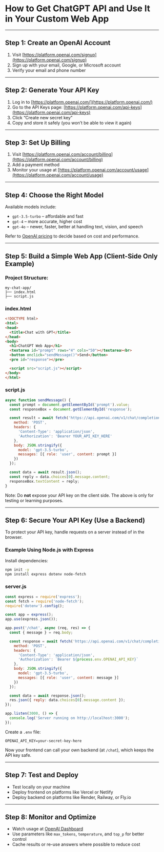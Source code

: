 # How to Get ChatGPT API and Use It in Your Custom Web App

---

## Step 1: Create an OpenAI Account

1. Visit [https://platform.openai.com/signup](https://platform.openai.com/signup)
2. Sign up with your email, Google, or Microsoft account
3. Verify your email and phone number

---

## Step 2: Generate Your API Key

1. Log in to [https://platform.openai.com/](https://platform.openai.com/)
2. Go to the API Keys page: [https://platform.openai.com/api-keys](https://platform.openai.com/api-keys)
3. Click “Create new secret key”
4. Copy and store it safely (you won’t be able to view it again)

---

## Step 3: Set Up Billing

1. Visit [https://platform.openai.com/account/billing](https://platform.openai.com/account/billing)
2. Add a payment method
3. Monitor your usage at [https://platform.openai.com/account/usage](https://platform.openai.com/account/usage)

---

## Step 4: Choose the Right Model

Available models include:

* `gpt-3.5-turbo` – affordable and fast
* `gpt-4` – more accurate, higher cost
* `gpt-4o` – newer, faster, better at handling text, vision, and speech

Refer to [OpenAI pricing](https://openai.com/pricing) to decide based on cost and performance.

---

## Step 5: Build a Simple Web App (Client-Side Only Example)

### Project Structure:

```
my-chat-app/
├── index.html
├── script.js
```

### index.html

```html
<!DOCTYPE html>
<html>
<head>
  <title>Chat with GPT</title>
</head>
<body>
  <h1>ChatGPT Web App</h1>
  <textarea id="prompt" rows="4" cols="50"></textarea><br>
  <button onclick="sendMessage()">Send</button>
  <pre id="response"></pre>

  <script src="script.js"></script>
</body>
</html>
```

### script.js

```javascript
async function sendMessage() {
  const prompt = document.getElementById('prompt').value;
  const responseBox = document.getElementById('response');

  const result = await fetch('https://api.openai.com/v1/chat/completions', {
    method: 'POST',
    headers: {
      'Content-Type': 'application/json',
      'Authorization': 'Bearer YOUR_API_KEY_HERE'
    },
    body: JSON.stringify({
      model: 'gpt-3.5-turbo',
      messages: [{ role: 'user', content: prompt }]
    })
  });

  const data = await result.json();
  const reply = data.choices[0].message.content;
  responseBox.textContent = reply;
}
```

Note: Do **not** expose your API key on the client side. The above is only for testing or learning purposes.

---

## Step 6: Secure Your API Key (Use a Backend)

To protect your API key, handle requests on a server instead of in the browser.

### Example Using Node.js with Express

Install dependencies:

```bash
npm init -y
npm install express dotenv node-fetch
```

### server.js

```javascript
const express = require('express');
const fetch = require('node-fetch');
require('dotenv').config();

const app = express();
app.use(express.json());

app.post('/chat', async (req, res) => {
  const { message } = req.body;

  const response = await fetch('https://api.openai.com/v1/chat/completions', {
    method: 'POST',
    headers: {
      'Content-Type': 'application/json',
      'Authorization': `Bearer ${process.env.OPENAI_API_KEY}`
    },
    body: JSON.stringify({
      model: 'gpt-3.5-turbo',
      messages: [{ role: 'user', content: message }]
    })
  });

  const data = await response.json();
  res.json({ reply: data.choices[0].message.content });
});

app.listen(3000, () => {
  console.log('Server running on http://localhost:3000');
});
```

Create a `.env` file:

```
OPENAI_API_KEY=your-secret-key-here
```

Now your frontend can call your own backend (at `/chat`), which keeps the API key safe.

---

## Step 7: Test and Deploy

* Test locally on your machine
* Deploy frontend on platforms like Vercel or Netlify
* Deploy backend on platforms like Render, Railway, or Fly.io

---

## Step 8: Monitor and Optimize

* Watch usage at [OpenAI Dashboard](https://platform.openai.com/account/usage)
* Use parameters like `max_tokens`, `temperature`, and `top_p` for better control
* Cache results or re-use answers where possible to reduce cost
